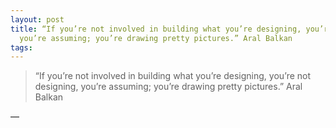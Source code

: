 ```yaml
---
layout: post
title: “If you’re not involved in building what you’re designing, you’re not designing,
  you’re assuming; you’re drawing pretty pictures.” Aral Balkan
tags: 
---
```

<blockquote>“If you’re not involved in building what you’re designing, you’re not designing, you’re assuming; you’re drawing pretty pictures.” Aral Balkan</blockquote>&#8212;
